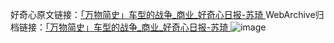 好奇心原文链接：[「万物简史」车型的战争_商业_好奇心日报-苏琦 ](https://www.qdaily.com/articles/11334.html)
WebArchive归档链接：[「万物简史」车型的战争_商业_好奇心日报-苏琦 ](http://web.archive.org/web/20160609015505/http://www.qdaily.com:80/articles/11334.html)
![image](http://ww3.sinaimg.cn/large/007d5XDply1g3wgruwtdrj30u03ebb29)